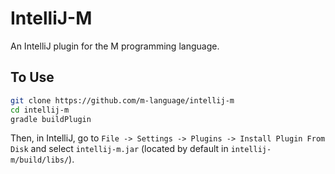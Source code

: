 # IntelliJ-M

An IntelliJ plugin for the M programming language.

## To Use

```bash
git clone https://github.com/m-language/intellij-m
cd intellij-m
gradle buildPlugin
```

Then, in IntelliJ, go to `File -> Settings -> Plugins -> Install Plugin From Disk`
and select `intellij-m.jar` (located by default in `intellij-m/build/libs/`).
